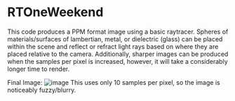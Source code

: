 # RTOneWeekend
This code produces a PPM format image using a basic raytracer. 
Spheres of materials/surfaces of lambertian, metal, or dielectric (glass) can be placed within the scene and reflect or refract light rays based on where they are placed relative to the camera.
Additionally, sharper images can be produced when the samples per pixel is increased, however, it will take a considerably longer time to render.

Final Image:
![image](https://user-images.githubusercontent.com/46981841/170136678-4aabde0f-8d37-449b-86fe-0e23de39a12c.png)
This uses only 10 samples per pixel, so the image is noticeably fuzzy/blurry. 
